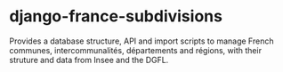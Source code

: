 # django-france-subdivisions
Provides a database structure, API and import scripts to manage French communes, intercommunalités, départements and régions, with their struture and data from Insee and the DGFL. 
